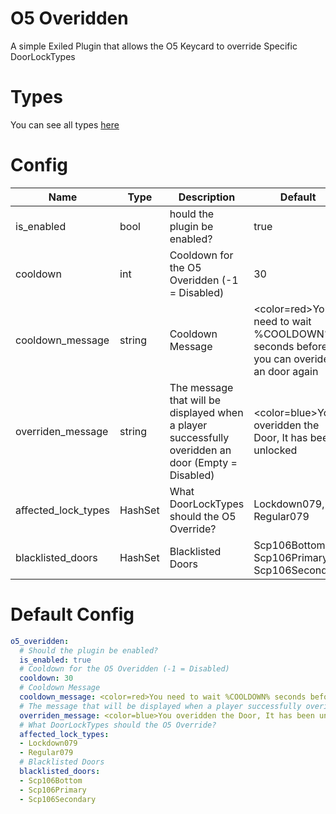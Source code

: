 # O5 Overidden
A simple Exiled Plugin that allows the O5 Keycard to override Specific DoorLockTypes

# Types
You can see all types [here](https://github.com/Marco15453/O5Overidden/blob/master/TYPES.md)

# Config
Name | Type | Description | Default
---- | ---- | ----------- | -------
is_enabled | bool | hould the plugin be enabled? | true
cooldown | int | Cooldown for the O5 Overidden (-1 = Disabled) | 30
cooldown_message | string | Cooldown Message | <color=red>You need to wait %COOLDOWN% seconds before you can overide an door again
overriden_message | string | The message that will be displayed when a player successfully overidden an door (Empty = Disabled) | <color=blue>You overidden the Door, It has been unlocked
affected_lock_types | HashSet | What DoorLockTypes should the O5 Override? | Lockdown079, Regular079
blacklisted_doors | HashSet | Blacklisted Doors | Scp106Bottom, Scp106Primary, Scp106Secondary

# Default Config
```yml
o5_overidden:
  # Should the plugin be enabled?
  is_enabled: true
  # Cooldown for the O5 Overidden (-1 = Disabled)
  cooldown: 30
  # Cooldown Message
  cooldown_message: <color=red>You need to wait %COOLDOWN% seconds before you can overide an door again
  # The message that will be displayed when a player successfully overidden an door (Empty = Disabled)
  overriden_message: <color=blue>You overidden the Door, It has been unlocked
  # What DoorLockTypes should the O5 Override?
  affected_lock_types:
  - Lockdown079
  - Regular079
  # Blacklisted Doors
  blacklisted_doors:
  - Scp106Bottom
  - Scp106Primary
  - Scp106Secondary
```
